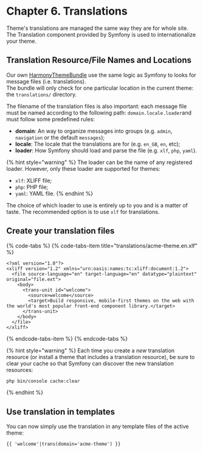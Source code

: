 # Chapter 6. Translations

Theme's translations are managed the same way they are for whole site.  
The Translation component provided by Symfony is used to internationalize your theme.

## Translation Resource/File Names and Locations

Our own [HarmonyThemeBundle](../../bundles/themebundle/) use the same logic as Symfony to looks for message files \(i.e. translations\).  
The bundle will only check for one particular location in the current theme: the `translations/` directory.

The filename of the translation files is also important: each message file must be named according to the following path: `domain.locale.loader`and must follow some predefined rules:

* **domain**: An way to organize messages into groups \(e.g. `admin`, `navigation` or the default `messages`\);
* **locale**: The locale that the translations are for \(e.g. `en_GB`, `en`, etc\);
* **loader**: How Symfony should load and parse the file \(e.g. `xlf`, `php`, `yaml`\).

{% hint style="warning" %}
The loader can be the name of any registered loader. However, only these loader are supported for themes:

* `xlf`: XLIFF file;
* `php`: PHP file;
* `yaml`: YAML file.
{% endhint %}

The choice of which loader to use is entirely up to you and is a matter of taste. The recommended option is to use `xlf` for translations.

## Create your translation files

{% code-tabs %}
{% code-tabs-item title="translations/acme-theme.en.xlf" %}
```markup
<?xml version="1.0"?>
<xliff version="1.2" xmlns="urn:oasis:names:tc:xliff:document:1.2">
  <file source-language="en" target-language="en" datatype="plaintext" original="file.ext">
    <body>
      <trans-unit id="welcome">
        <source>welcome</source>
        <target>Build responsive, mobile-first themes on the web with the world's most popular front-end component library.</target>
      </trans-unit>
    </body>
  </file>
</xliff>
```
{% endcode-tabs-item %}
{% endcode-tabs %}

{% hint style="warning" %}
Each time you create a _new_ translation resource \(or install a theme that includes a translation resource\), be sure to clear your cache so that Symfony can discover the new translation resources:

```bash
php bin/console cache:clear
```
{% endhint %}

## Use translation in templates

You can now simply use the translation in any template files of the active theme:

```markup
{{ 'welcome'|trans(domain='acme-theme') }}
```


